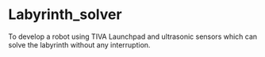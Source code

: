 # Labyrinth_solver
To develop a robot using TIVA Launchpad and ultrasonic sensors  which can solve the labyrinth without any interruption. 
